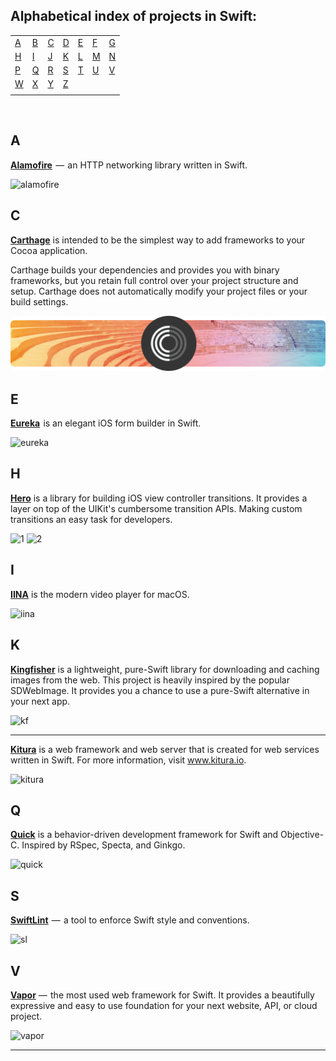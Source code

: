 ## Alphabetical index of projects in Swift:

|       |       |       |       |       |       |       |
|---    |---    |---    |---    |---    |---    |    ---|
|[A](#a)|[B](#b)|[C](#c)|[D](#d)|[E](#e)|[F](#f)|[G](#g)|
|[H](#h)|[I](#i)|[J](#j)|[K](#k)|[L](#l)|[M](#m)|[N](#n)|
|[P](#p)|[Q](#q)|[R](#r)|[S](#s)|[T](#t)|[U](#u)|[V](#v)|
|[W](#w)|[X](#x)|[Y](#y)|[Z](#z)|       |       |       |
|       |       |       |       |       |       |       |

<br>

## A

[**Alamofire**](https://github.com/Alamofire/Alamofire)  —  an HTTP networking library written in Swift.

![alamofire](https://cdn-images-1.medium.com/max/720/0*43-l81sYoWldjAH6.png)

## C

[**Carthage**](https://github.com/Carthage/Carthage) is intended to be the simplest way to add frameworks to your Cocoa application.

Carthage builds your dependencies and provides you with binary frameworks, but you retain full control over your project structure and setup. Carthage does not automatically modify your project files or your build settings.

![ca](https://raw.githubusercontent.com/Carthage/Carthage/master/Logo/PNG/header.png)

## E

[**Eureka**](https://github.com/xmartlabs/Eureka)  is an elegant iOS form builder in Swift.

![eureka](https://cdn-images-1.medium.com/max/720/0*rGunV2H37sBhlJQG.jpg)

## H

[**Hero**](https://github.com/lkzhao/Hero) is a library for building iOS view controller transitions. It provides a layer on top of the UIKit's cumbersome transition APIs. Making custom transitions an easy task for developers.

![1](https://camo.githubusercontent.com/c33962467b29e6eeae1744ced0147580677cd2f0/68747470733a2f2f63646e2e7261776769742e636f6d2f6c6b7a68616f2f4865726f2f653663373736323966636632656131633962383532366637346432353061326665613638616535632f5265736f75726365732f62617369632e737667)
![2](https://camo.githubusercontent.com/b8c5bbc504da5381fb81f1a2076234ee32c07e40/68747470733a2f2f63646e2e7261776769742e636f6d2f6c6b7a68616f2f4865726f2f623866303130353165396538636530636463386562373838386336643766666132333434643936612f5265736f75726365732f656666656374732e737667)

## I

[**IINA**](https://github.com/lhc70000/iina) is the modern video player for macOS.

![iina](https://raw.githubusercontent.com/lhc70000/iina/develop/iina/Assets.xcassets/AppIcon.appiconset/256-1.png)

## K

[**Kingfisher**](https://github.com/onevcat/Kingfisher) is a lightweight, pure-Swift library for downloading and caching images from the web. This project is heavily inspired by the popular SDWebImage. It provides you a chance to use a pure-Swift alternative in your next app.

![kf](https://cdn-images-1.medium.com/max/720/0*lHU8xnXxXuQOZSAB.png)

---
[**Kitura**](https://github.com/IBM-Swift/Kitura) is a web framework and web server that is created for web services written in Swift. For more information, visit www.kitura.io.

![kitura](https://cdn-images-1.medium.com/max/720/0*sSG4Ngh4HbxpByBS.png)

## Q

[**Quick**](https://github.com/Quick/Quick) is a behavior-driven development framework for Swift and Objective-C. Inspired by RSpec, Specta, and Ginkgo.

![quick](https://cdn-images-1.medium.com/max/720/0*ikCHOnueH08gf26M.png)

## S

[**SwiftLint**](https://github.com/realm/SwiftLint)  —  a tool to enforce Swift style and conventions.

![sl](https://cdn-images-1.medium.com/max/720/0*J9saJJAgjFZjMykS.png)

## V

[**Vapor**](https://github.com/vapor/vapor) —  the most used web framework for Swift. It provides a beautifully expressive and easy to use foundation for your next website, API, or cloud project.

![vapor](https://cdn-images-1.medium.com/max/720/0*ARXIYxrCPsWYDGv0.jpg)

---
